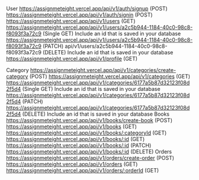 User
https://assignmeteight.vercel.app/api/v1/auth/signup (POST)
https://assignmeteight.vercel.app/api/v1/auth/signin (POST)
https://assignmeteight.vercel.app/api/v1/users (GET)
https://assignmeteight.vercel.app/api/v1/users/a2c5b944-1184-40c0-98c8-f8093f3a72c9 (Single GET) Include an id that is saved in your database
https://assignmeteight.vercel.app/api/v1/users/a2c5b944-1184-40c0-98c8-f8093f3a72c9 (PATCH)
api/v1/users/a2c5b944-1184-40c0-98c8-f8093f3a72c9 (DELETE) Include an id that is saved in your database
https://assignmeteight.vercel.app/api/v1/profile (GET)

Category
https://assignmeteight.vercel.app/api/v1/categories/create-category (POST)
https://assignmeteight.vercel.app/api/v1/categories (GET)
https://assignmeteight.vercel.app/api/v1/categories/6177a5b87d32123f08d2f5d4 (Single GET) Include an id that is saved in your database
https://assignmeteight.vercel.app/api/v1/categories/6177a5b87d32123f08d2f5d4 (PATCH)
https://assignmeteight.vercel.app/api/v1/categories/6177a5b87d32123f08d2f5d4 (DELETE) Include an id that is saved in your database
Books
https://assignmeteight.vercel.app/api/v1/books/create-book (POST)
https://assignmeteight.vercel.app/api/v1/books (GET)
https://assignmeteight.vercel.app/api/v1/books/:categoryId (GET)
https://assignmeteight.vercel.app/api/v1/books/:id (GET)
https://assignmeteight.vercel.app/api/v1/books/:id (PATCH)
https://assignmeteight.vercel.app/api/v1/books/:id (DELETE)
Orders
https://assignmeteight.vercel.app/api/v1/orders/create-order (POST)
https://assignmeteight.vercel.app/api/v1/orders (GET)
https://assignmeteight.vercel.app/api/v1/orders/:orderId (GET)

<!--deploy vercel
*** project ta supabase e host kora using postgress and prisma***
1. kono logger file thakle bad dibo, free te vercel access nai
2. yarn build
3. vercel --prod
  -->
